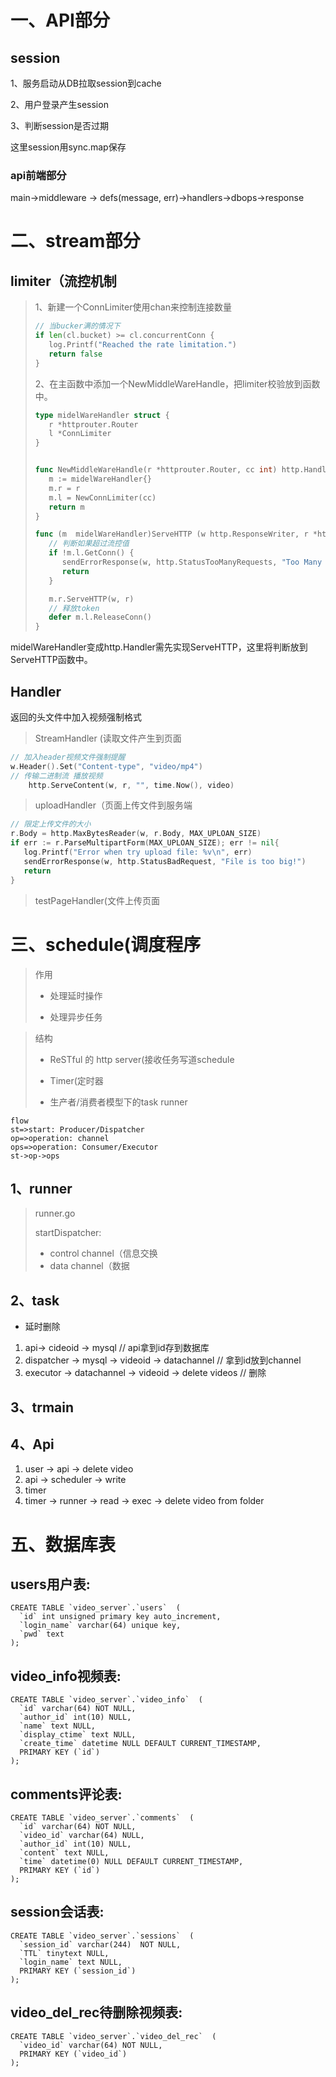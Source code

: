 # 一、API部分

## session


1、服务启动从DB拉取session到cache

2、用户登录产生session

3、判断session是否过期


这里session用sync.map保存



### api前端部分

main->middleware -> defs(message, err)->handlers->dbops->response


# 二、stream部分

## limiter（流控机制

> 1、新建一个ConnLimiter使用chan来控制连接数量
>
> ```go
> // 当bucker满的情况下
> if len(cl.bucket) >= cl.concurrentConn {
>    log.Printf("Reached the rate limitation.")
>    return false
> }
> ```
>
> 2、在主函数中添加一个NewMiddleWareHandle，把limiter校验放到函数中。
>
> ```go
> type midelWareHandler struct {
>    r *httprouter.Router
>    l *ConnLimiter
> }
> 
> 
> func NewMiddleWareHandle(r *httprouter.Router, cc int) http.Handler {
>    m := midelWareHandler{}
>    m.r = r
>    m.l = NewConnLimiter(cc)
>    return m
> }
> 
> func (m  midelWareHandler)ServeHTTP (w http.ResponseWriter, r *http.Request)  {
>    // 判断如果超过流控值
>    if !m.l.GetConn() {
>       sendErrorResponse(w, http.StatusTooManyRequests, "Too Many Requests")
>       return
>    }
> 
>    m.r.ServeHTTP(w, r)
>    // 释放token
>    defer m.l.ReleaseConn()
> }
> ```

midelWareHandler变成http.Handler需先实现ServeHTTP，这里将判断放到ServeHTTP函数中。

## Handler

返回的头文件中加入视频强制格式

> StreamHandler (读取文件产生到页面

```go
// 加入header视频文件强制提醒
w.Header().Set("Content-type", "video/mp4")
// 传输二进制流 播放视频
	http.ServeContent(w, r, "", time.Now(), video)
```

> uploadHandler（页面上传文件到服务端

```go
// 限定上传文件的大小
r.Body = http.MaxBytesReader(w, r.Body, MAX_UPLOAN_SIZE)
if err := r.ParseMultipartForm(MAX_UPLOAN_SIZE); err != nil{
   log.Printf("Error when try upload file: %v\n", err)
   sendErrorResponse(w, http.StatusBadRequest, "File is too big!")
   return
}
```

> testPageHandler(文件上传页面

# 三、schedule(调度程序

> 作用
>
> - 处理延时操作
>
> - 处理异步任务

> 结构
>
> - ReSTful 的 http server(接收任务写道schedule
>
> - Timer(定时器
> - 生产者/消费者模型下的task runner



```flow
flow
st=>start: Producer/Dispatcher
op=>operation: channel
ops=>operation: Consumer/Executor
st->op->ops
```

## 1、runner

> runner.go
>
> startDispatcher:
>
> - control	channel（信息交换
> - data        channel（数据

## 2、task

- 延时删除

1. api-> cideoid -> mysql // api拿到id存到数据库
2. dispatcher -> mysql -> videoid ->  datachannel // 拿到id放到channel
3. executor -> datachannel -> videoid -> delete videos // 删除

## 3、trmain



## 4、Api

1. user -> api -> delete video
2. api -> scheduler -> write
3. timer
4. timer -> runner -> read -> exec -> delete video from folder



# 五、数据库表

## users用户表:

```mysql
CREATE TABLE `video_server`.`users`  (
  `id` int unsigned primary key auto_increment,
  `login_name` varchar(64) unique key,
  `pwd` text
);
```

## video_info视频表:

```mysql
CREATE TABLE `video_server`.`video_info`  (
  `id` varchar(64) NOT NULL,
  `author_id` int(10) NULL,
  `name` text NULL,
  `display_ctime` text NULL,
  `create_time` datetime NULL DEFAULT CURRENT_TIMESTAMP,
  PRIMARY KEY (`id`)
);
```

## comments评论表:

```mysql
CREATE TABLE `video_server`.`comments`  (
  `id` varchar(64) NOT NULL,
  `video_id` varchar(64) NULL,
  `author_id` int(10) NULL,
  `content` text NULL,
  `time` datetime(0) NULL DEFAULT CURRENT_TIMESTAMP,
  PRIMARY KEY (`id`)
);
```

## session会话表:

```mysql
CREATE TABLE `video_server`.`sessions`  (
  `session_id` varchar(244)  NOT NULL,
  `TTL` tinytext NULL,
  `login_name` text NULL,
  PRIMARY KEY (`session_id`)
);
```

## video_del_rec待删除视频表:

```mysql
CREATE TABLE `video_server`.`video_del_rec`  (
  `video_id` varchar(64) NOT NULL,
  PRIMARY KEY (`video_id`)
);
```









